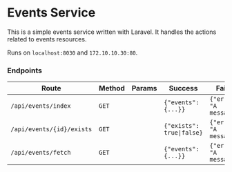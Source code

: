 # Events Service

This is a simple events service written with Laravel. It handles the actions related to events resources.

Runs on `localhost:8030` and `172.10.10.30:80`.


### Endpoints

| Route                     | Method | Params | Success                       | Failure                       |
| ------------------------- | ------ | ------ | ----------------------------- | ----------------------------- |
| `/api/events/index`       | `GET`  |        | ```{"events": {...}}```       | ```{"error": "A message."}``` |
| `/api/events/{id}/exists` | `GET`  |        | ```{"exists": true\|false}``` | ```{"error": "A message."}``` |
| `/api/events/fetch`       | `GET`  |        | ```{"events": {...}}```       | ```{"error": "A message."}``` |
